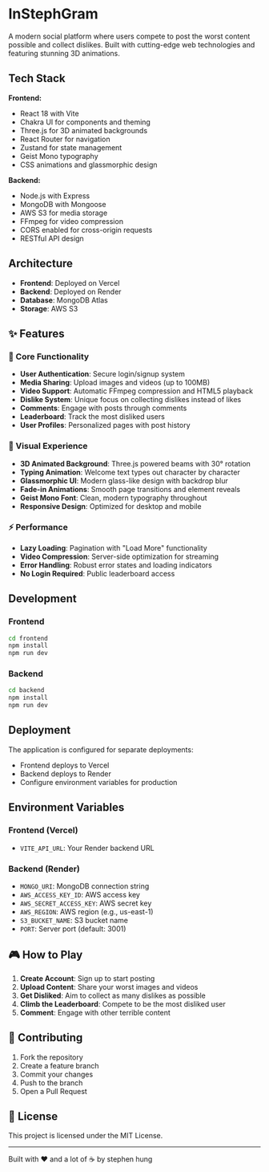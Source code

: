 # InStephGram

A modern social platform where users compete to post the worst content possible and collect dislikes. Built with cutting-edge web technologies and featuring stunning 3D animations.

## Tech Stack

**Frontend:**
- React 18 with Vite
- Chakra UI for components and theming
- Three.js for 3D animated backgrounds
- React Router for navigation
- Zustand for state management
- Geist Mono typography
- CSS animations and glassmorphic design

**Backend:**
- Node.js with Express
- MongoDB with Mongoose
- AWS S3 for media storage
- FFmpeg for video compression
- CORS enabled for cross-origin requests
- RESTful API design

## Architecture

- **Frontend**: Deployed on Vercel
- **Backend**: Deployed on Render
- **Database**: MongoDB Atlas
- **Storage**: AWS S3

## ✨ Features

### 🎯 Core Functionality
- **User Authentication**: Secure login/signup system
- **Media Sharing**: Upload images and videos (up to 100MB)
- **Video Support**: Automatic FFmpeg compression and HTML5 playback
- **Dislike System**: Unique focus on collecting dislikes instead of likes
- **Comments**: Engage with posts through comments
- **Leaderboard**: Track the most disliked users
- **User Profiles**: Personalized pages with post history

### 🎨 Visual Experience
- **3D Animated Background**: Three.js powered beams with 30° rotation
- **Typing Animation**: Welcome text types out character by character
- **Glassmorphic UI**: Modern glass-like design with backdrop blur
- **Fade-in Animations**: Smooth page transitions and element reveals
- **Geist Mono Font**: Clean, modern typography throughout
- **Responsive Design**: Optimized for desktop and mobile

### ⚡ Performance
- **Lazy Loading**: Pagination with "Load More" functionality
- **Video Compression**: Server-side optimization for streaming
- **Error Handling**: Robust error states and loading indicators
- **No Login Required**: Public leaderboard access

## Development

### Frontend
```bash
cd frontend
npm install
npm run dev
```

### Backend
```bash
cd backend
npm install
npm run dev
```

## Deployment

The application is configured for separate deployments:
- Frontend deploys to Vercel
- Backend deploys to Render
- Configure environment variables for production

## Environment Variables

### Frontend (Vercel)
- `VITE_API_URL`: Your Render backend URL

### Backend (Render)
- `MONGO_URI`: MongoDB connection string
- `AWS_ACCESS_KEY_ID`: AWS access key
- `AWS_SECRET_ACCESS_KEY`: AWS secret key
- `AWS_REGION`: AWS region (e.g., us-east-1)
- `S3_BUCKET_NAME`: S3 bucket name
- `PORT`: Server port (default: 3001)

## 🎮 How to Play

1. **Create Account**: Sign up to start posting
2. **Upload Content**: Share your worst images and videos
3. **Get Disliked**: Aim to collect as many dislikes as possible
4. **Climb the Leaderboard**: Compete to be the most disliked user
5. **Comment**: Engage with other terrible content

## 🤝 Contributing

1. Fork the repository
2. Create a feature branch
3. Commit your changes
4. Push to the branch
5. Open a Pull Request

## 📄 License

This project is licensed under the MIT License.

---

Built with ❤️ and a lot of ☕ by stephen hung
